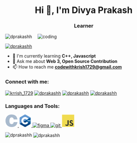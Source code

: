 <h1 align="center">Hi 👋, I'm Divya Prakash</h1>
<h3 align="center">Learner</h3>

<img align="right" alt="coding" width="400" src="https://media4.giphy.com/media/v1.Y2lkPTc5MGI3NjExeG80d2Y3NTFvOHdvZXB0cGxmbHF1a3NxMWc5a3N5MnV4c3hucDBoYiZlcD12MV9pbnRlcm5hbF9naWZfYnlfaWQmY3Q9Zw/Dh5q0sShxgp13DwrvG/giphy.gif"> 

<p align="left"> <img src="https://komarev.com/ghpvc/?username=dprakashh&label=Profile%20views&color=0e75b6&style=flat" alt="dprakashh" /> </p>

<p align="left"> <a href="https://github.com/ryo-ma/github-profile-trophy"><img src="https://github-profile-trophy.vercel.app/?username=dprakashh" alt="dprakashh" /></a> </p>

- 🌱 I'm currently learning **C++, Javascript**
- 💬 Ask me about **Web 3, Open Source Contribution**
- 📫 How to reach me **codewithkrish1729@gmail.com**

<h3 align="left">Connect with me:</h3>
<p align="left">
<a href="https://instagram.com/krrish_1729" target="blank"><img align="center" src="https://raw.githubusercontent.com/rahuldkjain/github-profile-readme-generator/master/src/images/icons/Social/instagram.svg" alt="krrish_1729" height="30" width="40" /></a>
<a href="https://www.youtube.com/c/dprakashh" target="blank"><img align="center" src="https://raw.githubusercontent.com/rahuldkjain/github-profile-readme-generator/master/src/images/icons/Social/youtube.svg" alt="dprakashh" height="30" width="40" /></a>
<a href="https://www.codechef.com/users/dprakashh" target="blank"><img align="center" src="https://cdn.jsdelivr.net/npm/simple-icons@3.1.0/icons/codechef.svg" alt="dprakashh" height="30" width="40" /></a>
<a href="https://codeforces.com/profile/dprakashh" target="blank"><img align="center" src="https://raw.githubusercontent.com/rahuldkjain/github-profile-readme-generator/master/src/images/icons/Social/codeforces.svg" alt="dprakashh" height="30" width="40" /></a>
</p>

<h3 align="left">Languages and Tools:</h3>
<p align="left"> <a href="https://www.cprogramming.com/" target="_blank" rel="noreferrer"> <img src="https://raw.githubusercontent.com/devicons/devicon/master/icons/c/c-original.svg" alt="c" width="40" height="40"/> </a> <a href="https://www.w3schools.com/cpp/" target="_blank" rel="noreferrer"> <img src="https://raw.githubusercontent.com/devicons/devicon/master/icons/cplusplus/cplusplus-original.svg" alt="cplusplus" width="40" height="40"/> </a> <a href="https://www.figma.com/" target="_blank" rel="noreferrer"> <img src="https://www.vectorlogo.zone/logos/figma/figma-icon.svg" alt="figma" width="40" height="40"/> </a> <a href="https://git-scm.com/" target="_blank" rel="noreferrer"> <img src="https://www.vectorlogo.zone/logos/git-scm/git-scm-icon.svg" alt="git" width="40" height="40"/> </a> <a href="https://developer.mozilla.org/en-US/docs/Web/JavaScript" target="_blank" rel="noreferrer"> <img src="https://raw.githubusercontent.com/devicons/devicon/master/icons/javascript/javascript-original.svg" alt="javascript" width="40" height="40"/> </a> </p>

<p><img align="left" src="https://github-readme-stats.vercel.app/api/top-langs?username=dprakashh&show_icons=true&locale=en&layout=compact" alt="dprakashh" /></p>

<p>&nbsp;<img align="center" src="https://github-readme-stats.vercel.app/api?username=dprakashh&show_icons=true&locale=en" alt="dprakashh" /></p>
